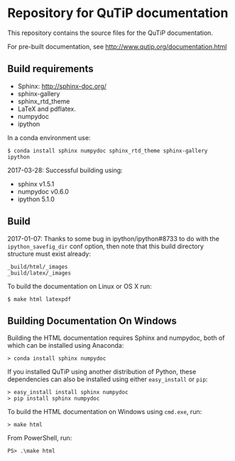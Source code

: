 Repository for QuTiP documentation
==================================

This repository contains the source files for the QuTiP documentation.

For pre-built documentation, see http://www.qutip.org/documentation.html

Build requirements
------------------

* Sphinx: http://sphinx-doc.org/
* sphinx-gallery
* sphinx_rtd_theme
* LaTeX and pdflatex.
* numpydoc
* ipython

In a conda environment use:

    $ conda install sphinx numpydoc sphinx_rtd_theme sphinx-gallery ipython

2017-03-28: Successful building using:

* sphinx v1.5.1
* numpydoc v0.6.0
* ipython 5.1.0

Build
-----
2017-01-07:
Thanks to some bug in ipython/ipython#8733 to do with the `ipython_savefig_dir` conf option,
then note that this build directory structure must exist already:

    _build/html/_images
    _build/latex/_images

To build the documentation on Linux or OS X run:

    $ make html latexpdf

Building Documentation On Windows
---------------------------------

Building the HTML documentation requires Sphinx and numpydoc, both of which can be installed using Anaconda:

    > conda install sphinx numpydoc

If you installed QuTiP using another distribution of Python, these dependencies can also be installed using either ``easy_install`` or ``pip``:

    > easy_install install sphinx numpydoc
    > pip install sphinx numpydoc

To build the HTML documentation on Windows using ``cmd.exe``, run:

    > make html

From PowerShell, run:

    PS> .\make html
